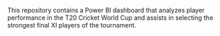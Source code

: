 This repository contains a Power BI dashboard that analyzes player performance in the T20 Cricket World Cup and assists in selecting the strongest final XI players of the tournament.
